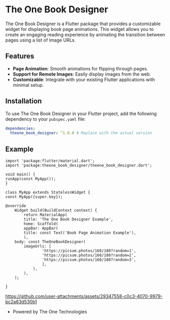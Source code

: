 # The One Book Designer

The One Book Designer is a Flutter package that provides a customizable widget for displaying book page animations. This widget allows you to create an engaging reading experience by animating the transition between pages using a list of image URLs.

## Features

- **Page Animation**: Smooth animations for flipping through pages.
- **Support for Remote Images**: Easily display images from the web.
- **Customizable**: Integrate with your existing Flutter applications with minimal setup.

## Installation

To use The One Book Designer in your Flutter project, add the following dependency to your `pubspec.yaml` file:

```yaml
dependencies:
  theone_book_designer: ^1.0.0 # Replace with the actual version

```

## Example
```
import 'package:flutter/material.dart';
import 'package:theone_book_designer/theone_book_designer.dart';

void main() {
runApp(const MyApp());
}

class MyApp extends StatelessWidget {
const MyApp({super.key});

@override
    Widget build(BuildContext context) {
        return MaterialApp(
        title: 'The One Book Designer Example',
        home: Scaffold(
        appBar: AppBar(
        title: const Text('Book Page Animation Example'),
        ),
    body: const TheOneBookDesigner(
        imageUrls: [
                'https://picsum.photos/160/180?random=1',
                'https://picsum.photos/160/180?random=2',
                'https://picsum.photos/160/180?random=3',
                ],
            ),
        ),
    );
    
}
```

https://github.com/user-attachments/assets/29347558-c0c3-4070-9979-bc2a63d530b1


- Powered by The One Technologies